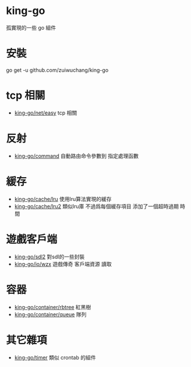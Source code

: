 # king-go
孤實現的一些 go 組件

# 安裝
go get -u github.com/zuiwuchang/king-go

# tcp 相關
 * [king-go/net/easy](https://github.com/zuiwuchang/king-go/tree/master/net/easy) tcp 相關

# 反射
 * [king-go/command](https://github.com/zuiwuchang/king-go/tree/master/command) 自動路由命令參數到 指定處理函數

# 緩存
 * [king-go/cache/lru](https://github.com/zuiwuchang/king-go/tree/master/cache/lru) 使用lru算法實現的緩存
 * [king-go/cache/lru2](https://github.com/zuiwuchang/king-go/tree/master/cache/lru2) 類似lru庫 不過爲每個緩存項目 添加了一個超時過期 時間
 
# 遊戲客戶端
 * [king-go/sdl2](https://github.com/zuiwuchang/king-go/tree/master/sdl2) 對sdl的一些封裝
 * [king-go/io/wzx](https://github.com/zuiwuchang/king-go/tree/master/io/wzx) 遊戲傳奇 客戶端資源 讀取

# 容器
 * [king-go/container/rbtree](https://github.com/zuiwuchang/king-go/tree/master/container/rbtree) 紅黑樹
 * [king-go/container/queue](https://github.com/zuiwuchang/king-go/tree/master/container/queue) 隊列
 
# 其它雜項
 * [king-go/timer](https://github.com/zuiwuchang/king-go/tree/master/timer) 類似 crontab 的組件

